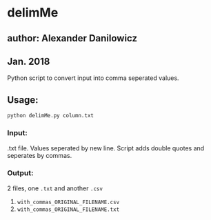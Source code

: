 # delimMe
## author: Alexander Danilowicz
## Jan. 2018

Python script to convert input into comma seperated values.

## Usage: 

`python delimMe.py column.txt`

### Input:

.txt file. Values seperated by new line. Script adds double quotes and seperates by commas.

### Output:

2 files, one `.txt` and another `.csv`

1) `with_commas_ORIGINAL_FILENAME.csv`
2) `with_commas_ORIGINAL_FILENAME.txt`

